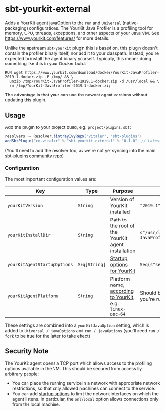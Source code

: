 # sbt-yourkit-external

Adds a YourKit agent javaOption to the `run` and `Universal` (native-packaging) configurations. The YourKit Java
Profiler is a profiling tool for memory, CPU, threads, exceptions, and other aspects of your Java VM. See
https://www.yourkit.com/features/ for more details.

Unlike the upstream `sbt-yourkit` plugin this is based on, this plugin doesn't contain the profiler binary itself, nor
add it to your classpath. Instead, you're expected to install the agent binary yourself. Typically, this means doing
something like this in your Docker build:

```
RUN wget https://www.yourkit.com/download/docker/YourKit-JavaProfiler-2019.1-docker.zip -P /tmp/ && \
  unzip /tmp/YourKit-JavaProfiler-2019.1-docker.zip -d /usr/local && \
  rm /tmp/YourKit-JavaProfiler-2019.1-docker.zip
```

The advantage is that your can use the newest agent versions without updating this plugin.

## Usage

Add the plugin to your project build, e.g. `project/plugins.sbt`:

  ```scala
  resolvers += Resolver.bintrayIvyRepo("vitaler", "sbt-plugins")
  addSbtPlugin("co.vitaler" % "sbt-yourkit-external" % "0.1.0") // Latest release
  ```

(You'll need to add the resolver too, as we're not yet syncing into the main sbt-plugins community repo)

### Configuration

The most important configuration values are:

Key | Type | Purpose | Default value
--- | --- | --- | ---
`yourKitVersion` | `String` | Version of YourKit installed | `"2019.1"`
`yourKitInstallDir` | `String` | Path to the root of the YourKit agent installation | `s"/usr/local/YourKit-JavaProfiler-${yourKitVersion.value}"`
`yourKitAgentStartupOptions` | `Seq[String]` | [Startup options for YourKit](https://www.yourkit.com/docs/java/help/startup_options.jsp) | `Seq(s"sessionname=${project_name}")`
`yourKitAgentPlatform` | `String` | Platform name, [according to YourKit](https://www.yourkit.com/docs/java/help/agent.jsp), e.g. `linux-ppc-64` | Should be automatically detected, if you're running in a 64-bit architecture.

These settings are combined into a `yourKitJavaOption` setting, which is added to `Universal / javaOptions` and `run / javaOptions` (you'll need
`run / fork` to be true for the latter to take effect)

## Security Note

The YourKit agent opens a TCP port which allows access to the profiling options available in the VM. This should be
secured from access by arbitrary people:

 - You can place the running service in a network with appropriate network restrictions, so that only allowed machines
   can connect to the service.
 - You can add [startup options](https://www.yourkit.com/docs/java/help/startup_options.jsp) to limit the network
   interfaces on which the agent listens. In particular, the `onlylocal` option allows connections only from the local machine.
